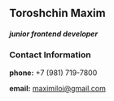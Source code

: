 ## Toroshchin Maxim

##### junior frontend developer

### **Contact Information**

**phone:** +7 (981) 719-7800

**email:** maximiloi@gmail.com
